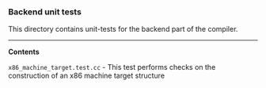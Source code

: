 ### Backend unit tests

This directory contains unit-tests for the backend part of the compiler.

----------

**Contents**

`x86_machine_target.test.cc` - This test performs checks on the construction of an x86 machine target structure